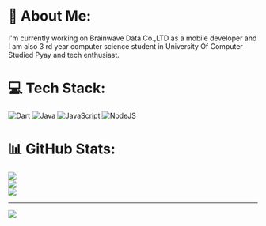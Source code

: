 # 💫 About Me:
I'm currently working on Brainwave Data Co.,LTD as a mobile developer and I am also 3 rd year computer science student in University Of Computer Studied Pyay and tech enthusiast.


# 💻 Tech Stack:
![Dart](https://img.shields.io/badge/dart-%230175C2.svg?style=for-the-badge&logo=dart&logoColor=white) ![Java](https://img.shields.io/badge/java-%23ED8B00.svg?style=for-the-badge&logo=openjdk&logoColor=white) ![JavaScript](https://img.shields.io/badge/javascript-%23323330.svg?style=for-the-badge&logo=javascript&logoColor=%23F7DF1E) ![NodeJS](https://img.shields.io/badge/node.js-6DA55F?style=for-the-badge&logo=node.js&logoColor=white)
# 📊 GitHub Stats:
![](https://github-readme-stats.vercel.app/api?username=Kaung-Myat&theme=dark&hide_border=false&include_all_commits=false&count_private=false)<br/>
![](https://github-readme-streak-stats.herokuapp.com/?user=Kaung-Myat&theme=dark&hide_border=false)<br/>
![](https://github-readme-stats.vercel.app/api/top-langs/?username=Kaung-Myat&theme=dark&hide_border=false&include_all_commits=false&count_private=false&layout=compact)

---
[![](https://visitcount.itsvg.in/api?id=Kaung-Myat&icon=0&color=0)](https://visitcount.itsvg.in)

<!-- Proudly created with GPRM ( https://gprm.itsvg.in ) -->
